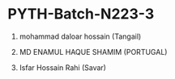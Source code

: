 # PYTH-Batch-N223-3

1. mohammad daloar hossain (Tangail)

2. MD ENAMUL HAQUE SHAMIM (PORTUGAL)

3. Isfar Hossain Rahi (Savar)